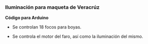 ### Iluminación para maqueta de Veracrúz

__Código para Arduino__

- Se controlan 18 focos para boyas.

- Se controla el motor del faro, así como la iluminación del mismo.

